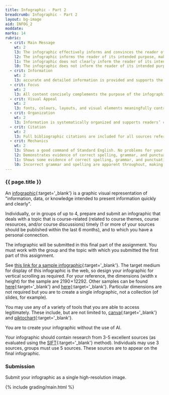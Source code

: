 ```yaml
---
title: Infographic - Part 2
breadcrumb: Infographic - Part 2
layout: bg-image
aid: INFOG_2
moddate: 
marks: 14
rubric:
  - crit: Main Message
    wt: 2
    l3: The infographic effectively informs and convinces the reader of its intended purpose, which demonstrates intellectual engagement with important course-related issues and provides strong evidence of a personal connection
    l2: The infographic informs the reader of its intended purpose, makes some reference to important course-related issues, and provides some evidence of a personal connection
    l1: The infographic does not clearly inform the reader of its intended purpose, makes little reference to important course-related issues and provides little evidence of a personal connection
    l0: The infographic does not inform the reader of its intended purpose, akes no reference to important course-related issues, and provides no evidence of a personal connection
  - crit: Information
    wt: 2
    l3: accurate and detailed information is provided and supports the purpose of the infographic
  - crit: Focus
    wt: 2
    l3: All content concisely complements the purpose of the infographic
  - crit: Visual Appeal
    wt: 2
    l3: fonts, colours, layouts, and visual elements meaningfully contribute to the infographic’s ability to convey the main message
  - crit: Organization
    wt: 2
    l3: Information is systematically organized and supports readers’ comprehension of the main message
  - crit: Citation
    wt: 2
    l3: Full bibliographic citations are included for all sources referenced, including sources for images along with an indication that you have permission to use those images
  - crit: Mechanics
    wt: 2
    l3: Shows a good command of Standard English. No problems for your audience. 
    l2: Demonstrates evidence of correct spelling, grammar, and punctuation. Audience will have little trouble reading your infographic.
    l1: Shows some evidence of correct spelling, grammar, and punctuation. Audience will have some trouble reading your infographic.
    l0: Incorrect grammar and spelling are apparent throughout, making it difficult for others to follow.
---
```

### {{ page.title }}

An [infographic](https://en.wikipedia.org/wiki/Infographic){:target='_blank'} is a graphic visual representation of "information, data, or knowledge intended to present information quickly and clearly".

Individually, or in groups of up to 4, prepare and submit an infographic that deals with a topic that is course-related (related to course themes, course resources, and/or course discussions) timely (1 or more of your sources should be published within the last 6 months), and to which you have a personal connection.

The infographic will be submitted in this final part of the assignment. You must work with the group and the topic with which you submitted the first part of this assignment.

See [this link for a sample infographic](https://www.humanetech.com/infographic-dark-side-social-media){:target='_blank'}. The target medium for display of this infographic is the web, so design your infographic for vertical scrolling as required. For your reference, the dimensions (width x height) for the sample are 2190 × 12292. Other samples can be found [here](https://infographics.umwblogs.org/about/){:target='_blank'} and [here](https://andrealivismith.com/wp-content/uploads/2011/06/Infographics-Syllabus.pdf){:target='_blank'}. Particular dimensions are not required but you are to create a single infographic, not a collection (of slides, for example).

You may use any of a variety of tools that you are able to access legitimately. These include, but are not limited to, [canva](https://www.canva.com/infographics/){:target='_blank'} and [piktochart](https://piktochart.com/){:target='_blank'}.

You are to create your infographic without the use of AI.

Your infographic should contain research from 3-5 excellent sources (as evaluated using the [SIFT](https://hapgood.us/2019/06/19/sift-the-four-moves/){:target='_blank'} method). Individuals may use 3 sources, groups must use 5 sources. These sources are to appear on the final infographic.

### Submission

Submit your infographic as a single high-resolution image.

{% include grading/main.html %}
